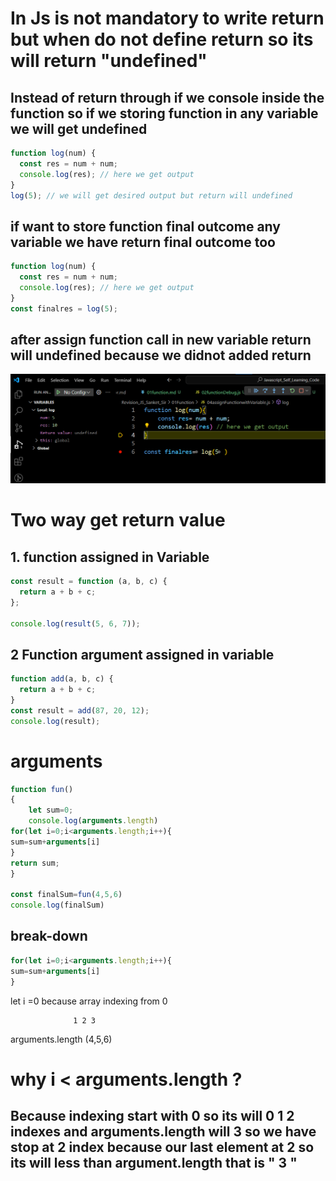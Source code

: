 # In Js is not mandatory to write return but when do not define return so its will return "undefined"

## Instead of return through if we console inside the function so if we storing function in any variable we will get undefined

```javascript
function log(num) {
  const res = num + num;
  console.log(res); // here we get output
}
log(5); // we will get desired output but return will undefined
```

## if want to store function final outcome any variable we have return final outcome too

```javascript
function log(num) {
  const res = num + num;
  console.log(res); // here we get output
}
const finalres = log(5);
```

## after assign function call in new variable return will undefined because we didnot added return

![Debugger Screenshot](image.png)

# Two way get return value

## 1. function assigned in Variable

```javascript
const result = function (a, b, c) {
  return a + b + c;
};

console.log(result(5, 6, 7));
```

## 2 Function argument assigned in variable

```javascript
function add(a, b, c) {
  return a + b + c;
}
const result = add(87, 20, 12);
console.log(result);
```

# arguments

```javascript
function fun()
{
    let sum=0;
    console.log(arguments.length)
for(let i=0;i<arguments.length;i++){
sum=sum+arguments[i]
}
return sum;
}

const finalSum=fun(4,5,6)
console.log(finalSum)

```
## break-down
```javascript
for(let i=0;i<arguments.length;i++){
sum=sum+arguments[i]
}

```
let i =0 because array indexing from 0 

                  1 2 3
arguments.length (4,5,6)

# why i < arguments.length ?
## Because indexing start with 0 so its will 0 1 2 indexes and arguments.length will 3 so we have stop at 2 index because our last element at 2 so its will less than argument.length that is " 3 "